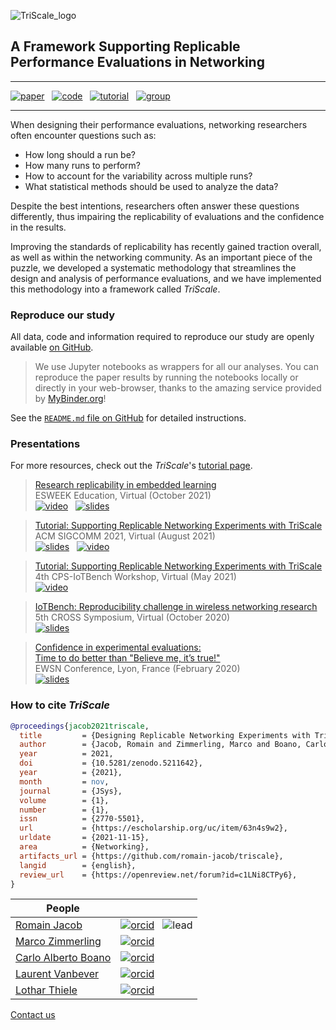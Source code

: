 ![TriScale_logo](assets/img/triscale_logo.svg)

## A Framework Supporting Replicable Performance Evaluations in Networking

---
<!-- [![paper](https://img.shields.io/badge/_-Paper-blue?logo=adobeacrobatreader)](https://doi.org/10.5281/zenodo.3464273)&nbsp;&nbsp; -->
[![paper](https://img.shields.io/badge/_-Paper-blue?logo=adobeacrobatreader)](https://escholarship.org/uc/item/63n4s9w2)&nbsp;&nbsp;
[![code](https://img.shields.io/badge/_-Code-blue?logo=github)](https://github.com/romain-jacob/triscale)&nbsp;&nbsp;
[![tutorial](https://img.shields.io/badge/-Tutorial-blue?logo=airplayvideo)](https://github.com/romain-jacob/triscale/blob/master/tutorial/README.md)&nbsp;&nbsp;
[![group](https://img.shields.io/badge/-Discussion-blue?logo=theconversation)](https://github.com/romain-jacob/triscale/discussions)
<!--![docs](https://img.shields.io/badge/-Documentation-orange?logo=googlesheets)-->

---

<!--
> Following a live tutorial session? Here are the links you're looking for

|Hands-on ||
|:---|:---|
|Part 1 |  [![Binder](https://mybinder.org/badge_logo.svg)](https://mybinder.org/v2/gh/romain-jacob/triscale/master?filepath=live_exp-sizing.ipynb)  |
|Part 2 |  [![Binder](https://mybinder.org/badge_logo.svg)](https://mybinder.org/v2/gh/romain-jacob/triscale/master?filepath=live_data-analysis.ipynb)  |
|Notebook Basics |  [![Binder](https://mybinder.org/badge_logo.svg)](https://mybinder.org/v2/gh/romain-jacob/triscale/master?filepath=tutorial_notebook-basics.ipynb)  |

> **Tell us about your experience!**  
> If you followed one of our tutorials on _TriScale_, we would love to hear what you thought about it!  
> 🙏 &nbsp;&nbsp; Please fill out this short survey (5min max)   
> 
> 👉&nbsp;&nbsp;&nbsp;&nbsp;[![TriScale_survey](https://img.shields.io/badge/feedback-tutorial-brightgreen)](https://docs.google.com/forms/d/e/1FAIpQLScYvkl8D_F6RhVL9qvAoXud6BCWNHiMk00WulEN44JM0tAFhg/viewform?usp=sf_link)

--- 
-->

When designing their performance evaluations, networking researchers often encounter questions such as:

- How long should a run be?
- How many runs to perform?
- How to account for the variability across multiple runs?
- What statistical methods should be used to analyze the data?

Despite the best intentions, researchers often answer these questions differently, thus impairing the replicability of evaluations and the confidence in the results.

Improving the standards of replicability has recently gained traction overall, as well as within the networking community. As an important piece of the puzzle, we developed a systematic methodology that streamlines the design and analysis of performance evaluations, and we have implemented this methodology into a framework called _TriScale_.

<!-- blank line -->
<!--figure class="video_container" style="margin-inline-start: 0px; margin-inline-end: 0px;">
  <iframe width="500" height="340" src="https://www.youtube.com/embed/TVCbTMk64mo" title="YouTube video player" frameborder="0" allow="accelerometer; autoplay; clipboard-write; encrypted-media; gyroscope; picture-in-picture" allowfullscreen></iframe>
</figure>
<!-- blank line -->

### Reproduce our study

All data, code and information required to reproduce our study are openly available [on GitHub](https://github.com/romain-jacob/triscale). 

> We use Jupyter notebooks as wrappers for all our analyses. You can reproduce the paper results by running the notebooks locally or directly in your web-browser, thanks to the amazing service provided by [MyBinder.org](https://mybinder.org/)!

See the [`README.md` file on GitHub](https://github.com/romain-jacob/triscale/blob/master/README.md) for detailed instructions.

### Presentations

For more resources, check out the _TriScale_'s [tutorial page](https://github.com/romain-jacob/triscale/blob/master/tutorial/README.md).

> [Research replicability in embedded learning](https://youtu.be/UYv_e1lt16Y)  
ESWEEK Education, Virtual (October 2021)  
[![video](https://img.shields.io/badge/-Video-blue?logo=youtube)](https://youtu.be/UYv_e1lt16Y)&nbsp;&nbsp;
[![slides](https://img.shields.io/badge/-Slides-blue?logo=airplayvideo)](https://mfr.de-1.osf.io/render?url=https://osf.io/s2amu/?direct%26mode=render%26action=download%26mode=render)


> [Tutorial: Supporting Replicable Networking Experiments with TriScale](https://youtu.be/KVA0MZszI-4)  
ACM SIGCOMM 2021, Virtual (August 2021)   
[![slides](https://img.shields.io/badge/-Slides-blue?logo=airplayvideo)](https://osf.io/9cvnd/)&nbsp;&nbsp;
[![video](https://img.shields.io/badge/-Video-blue?logo=youtube)](https://youtu.be/KVA0MZszI-4)

> [Tutorial: Supporting Replicable Networking Experiments with TriScale](https://youtu.be/f9k7gS-QpWI)  
4th CPS-IoTBench Workshop, Virtual (May 2021)  
[![video](https://img.shields.io/badge/-Video-blue?logo=youtube)](https://youtu.be/f9k7gS-QpWI)

> [IoTBench: Reproducibility challenge in wireless networking research](https://osf.io/m7a6w/)  
5th CROSS Symposium, Virtual (October 2020)  
[![slides](https://img.shields.io/badge/-Slides-blue?logo=airplayvideo)](https://osf.io/m7a6w/)

> [Confidence in experimental evaluations:  
Time to do better than "Believe me, it’s true!"](https://osf.io/aktn7/)  
EWSN Conference, Lyon, France (February 2020)  
[![slides](https://img.shields.io/badge/-Slides-blue?logo=airplayvideo)](https://osf.io/aktn7/)

### How to cite _TriScale_

```bibtex
@proceedings{jacob2021triscale,
  title         = {Designing Replicable Networking Experiments with TriScale},
  author        = {Jacob, Romain and Zimmerling, Marco and Boano, Carlo Alberto and Vanbever, Laurent and Thiele, Lothar},
  year          = 2021,
  doi           = {10.5281/zenodo.5211642},
  year          = {2021},
  month         = nov,
  journal       = {JSys},
  volume        = {1},
  number        = {1},
  issn          = {2770-5501},
  url           = {https://escholarship.org/uc/item/63n4s9w2},
  urldate       = {2021-11-15},
  area          = {Networking},
  artifacts_url = {https://github.com/romain-jacob/triscale},
  langid        = {english},
  review_url    = {https://openreview.net/forum?id=c1LNi8CTPy6},
}
```

|People||
|---|---|
|[Romain Jacob](https://romainjacob.net)|[![orcid](https://zenodo.org/static/img/orcid.png)](https://orcid.org/0000-0002-2218-5750) &nbsp; ![lead](https://img.shields.io/badge/_-lead-blue)|
|[Marco Zimmerling](https://wwwpub.zih.tu-dresden.de/~mzimmerl/)|[![orcid](https://zenodo.org/static/img/orcid.png)](https://orcid.org/0000-0003-1450-2506)|
|[Carlo Alberto Boano](http://www.carloalbertoboano.com/)|[![orcid](https://zenodo.org/static/img/orcid.png)](https://orcid.org/0000-0001-7647-3734)|
|[Laurent Vanbever](https://vanbever.eu/)|[![orcid](https://zenodo.org/static/img/orcid.png)](https://orcid.org/0000-0003-1455-4381)|
|[Lothar Thiele](https://people.ee.ethz.ch/~thiele/)|[![orcid](https://zenodo.org/static/img/orcid.png)](https://orcid.org/0000-0001-6139-868X)|

[Contact us](https://groups.google.com/g/triscale)

